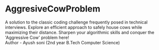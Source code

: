 # AggresiveCowProblem
A solution to the classic coding challenge frequently posed in technical interviews. Explore an efficient approach to safely house cows while maximizing their distance. Sharpen your algorithmic skills and conquer the 'Aggressive Cow' problem here!
<br>
Author - Ayush soni (2nd year B.Tech Computer Science)

